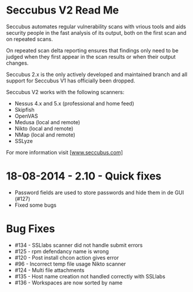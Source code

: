 Seccubus V2 Read Me
===================
Seccubus automates regular vulnerability scans with vrious tools and aids 
security people in the fast analysis of its output, both on the first scan and 
on repeated scans.

On repeated scan delta reporting ensures that findings only need to be judged 
when they first appear in the scan results or when their output changes.

Seccubus 2.x is the only actively developed and maintained branch and all support 
for Seccubus V1 has officially been dropped. 

Seccubus V2 works with the following scanners:
* Nessus 4.x and 5.x (professional and home feed)
* Skipfish
* OpenVAS
* Medusa (local and remote)
* Nikto (local and remote)
* NMap (local and remote)
* SSLyze

For more information visit [www.seccubus.com]

18-08-2014 - 2.10 - Quick fixes
=============================================
* Password fields are used to store passwords and hide them in de GUI (#127)
* Fixed some bugs

Bug Fixes
============================================
* #134 - SSLlabs scanner did not handle submit errors
* #125 - rpm defendancy name is wrong
* #120 - Post install chcon action gives error
* #96  - Incorrect temp file usage Nikto scanner
* #124 - Multi file attachments
* #135 - Host name creation not handled correctly with SSLlabs
* #136 - Workspaces are now sorted by name
